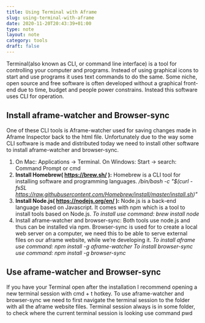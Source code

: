 ```yaml
---
title: Using Terminal with Aframe
slug: using-terminal-with-aframe
date: 2020-11-20T20:43:39+01:00
type: note
layout: note
category: tools
draft: false
---
```


Terminal(also known as CLI, or command line interface) is a tool for controlling your computer and programs. Instead of using graphical icons to start and use programs it uses text commands to do the same. Some niche, open source and free software is often developed without a graphical front-end due to time, budget and people power constrains. Instead this software uses CLI for operation. 

## Install aframe-watcher and Browser-sync

One of these CLI tools is Aframe-watcher used for saving changes made in Aframe Inspector back to the html file. Unfortunately due to the way some CLI software is made and distributed today we need to install other software to install aframe-watcher and browser-sync.

1. On Mac: Applications -> Terminal. On Windows: Start -> search: Command Prompt or cmd
2. **Install Homebrew( https://brew.sh/ ):** Homebrew is a CLI tool for installing software and programming languages.
   */bin/bash -c "$(curl -fsSL https://raw.githubusercontent.com/Homebrew/install/master/install.sh)"*
3. **Install Node.js( https://nodejs.org/en/ ):** Node.js is a back-end language based on Javascript. It comes with npm which is a tool to install tools based on Node.js. *To install use command: brew install node* 
4. Install aframe-watcher and browser-sync: Both tools use node.js and thus can be installed via npm. Browser-sync is used for to create a local web server on a computer, we need this to be able to serve external files on our aframe website, while we’re developing it.
*To install aframe use command: npm install -g aframe-watcher*
*To install browser-sync use command: npm install -g browser-sync*

## Use aframe-watcher and Browser-sync

If you have your Terminal open after the installation I recommend opening a new terminal session with cmd + t hotkey. To use aframe-watcher and browser-sync we need to first navigate the terminal session to the folder with all the aframe website files. Terminal session always is in some folder, to check where the current terminal session is looking use command pwd
